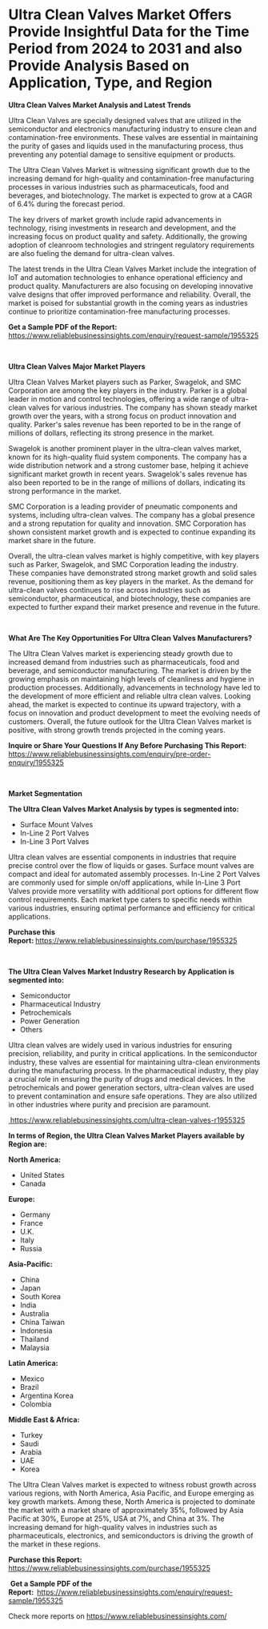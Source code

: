 <p><h1>Ultra Clean Valves Market Offers Provide Insightful Data for the Time Period from 2024 to 2031 and also Provide Analysis Based on Application, Type, and Region</h1></p><p><strong>Ultra Clean Valves Market Analysis and Latest Trends</strong></p>
<p><p>Ultra Clean Valves are specially designed valves that are utilized in the semiconductor and electronics manufacturing industry to ensure clean and contamination-free environments. These valves are essential in maintaining the purity of gases and liquids used in the manufacturing process, thus preventing any potential damage to sensitive equipment or products.</p><p>The Ultra Clean Valves Market is witnessing significant growth due to the increasing demand for high-quality and contamination-free manufacturing processes in various industries such as pharmaceuticals, food and beverages, and biotechnology. The market is expected to grow at a CAGR of 6.4% during the forecast period.</p><p>The key drivers of market growth include rapid advancements in technology, rising investments in research and development, and the increasing focus on product quality and safety. Additionally, the growing adoption of cleanroom technologies and stringent regulatory requirements are also fueling the demand for ultra-clean valves.</p><p>The latest trends in the Ultra Clean Valves Market include the integration of IoT and automation technologies to enhance operational efficiency and product quality. Manufacturers are also focusing on developing innovative valve designs that offer improved performance and reliability. Overall, the market is poised for substantial growth in the coming years as industries continue to prioritize contamination-free manufacturing processes.</p></p>
<p><strong>Get a Sample PDF of the Report:&nbsp;</strong> <a href="https://www.reliablebusinessinsights.com/enquiry/request-sample/1955325">https://www.reliablebusinessinsights.com/enquiry/request-sample/1955325</a></p>
<p>&nbsp;</p>
<p><strong>Ultra Clean Valves Major Market Players</strong></p>
<p><p>Ultra Clean Valves Market players such as Parker, Swagelok, and SMC Corporation are among the key players in the industry. Parker is a global leader in motion and control technologies, offering a wide range of ultra-clean valves for various industries. The company has shown steady market growth over the years, with a strong focus on product innovation and quality. Parker's sales revenue has been reported to be in the range of millions of dollars, reflecting its strong presence in the market.</p><p>Swagelok is another prominent player in the ultra-clean valves market, known for its high-quality fluid system components. The company has a wide distribution network and a strong customer base, helping it achieve significant market growth in recent years. Swagelok's sales revenue has also been reported to be in the range of millions of dollars, indicating its strong performance in the market.</p><p>SMC Corporation is a leading provider of pneumatic components and systems, including ultra-clean valves. The company has a global presence and a strong reputation for quality and innovation. SMC Corporation has shown consistent market growth and is expected to continue expanding its market share in the future.</p><p>Overall, the ultra-clean valves market is highly competitive, with key players such as Parker, Swagelok, and SMC Corporation leading the industry. These companies have demonstrated strong market growth and solid sales revenue, positioning them as key players in the market. As the demand for ultra-clean valves continues to rise across industries such as semiconductor, pharmaceutical, and biotechnology, these companies are expected to further expand their market presence and revenue in the future.</p></p>
<p>&nbsp;</p>
<p><strong>What Are The Key Opportunities For Ultra Clean Valves Manufacturers?</strong></p>
<p><p>The Ultra Clean Valves market is experiencing steady growth due to increased demand from industries such as pharmaceuticals, food and beverage, and semiconductor manufacturing. The market is driven by the growing emphasis on maintaining high levels of cleanliness and hygiene in production processes. Additionally, advancements in technology have led to the development of more efficient and reliable ultra clean valves. Looking ahead, the market is expected to continue its upward trajectory, with a focus on innovation and product development to meet the evolving needs of customers. Overall, the future outlook for the Ultra Clean Valves market is positive, with strong growth trends projected in the coming years.</p></p>
<p><strong>Inquire or Share Your Questions If Any Before Purchasing This Report:</strong> <a href="https://www.reliablebusinessinsights.com/enquiry/pre-order-enquiry/1955325">https://www.reliablebusinessinsights.com/enquiry/pre-order-enquiry/1955325</a></p>
<p>&nbsp;</p>
<p><strong>Market Segmentation</strong></p>
<p><strong>The Ultra Clean Valves Market Analysis by types is segmented into:</strong></p>
<p><ul><li>Surface Mount Valves</li><li>In-Line 2 Port Valves</li><li>In-Line 3 Port Valves</li></ul></p>
<p><p>Ultra clean valves are essential components in industries that require precise control over the flow of liquids or gases. Surface mount valves are compact and ideal for automated assembly processes. In-Line 2 Port Valves are commonly used for simple on/off applications, while In-Line 3 Port Valves provide more versatility with additional port options for different flow control requirements. Each market type caters to specific needs within various industries, ensuring optimal performance and efficiency for critical applications.</p></p>
<p><strong>Purchase this Report:&nbsp;</strong><a href="https://www.reliablebusinessinsights.com/purchase/1955325">https://www.reliablebusinessinsights.com/purchase/1955325</a></p>
<p>&nbsp;</p>
<p><strong>The Ultra Clean Valves Market Industry Research by Application is segmented into:</strong></p>
<p><ul><li>Semiconductor</li><li>Pharmaceutical Industry</li><li>Petrochemicals</li><li>Power Generation</li><li>Others</li></ul></p>
<p><p>Ultra clean valves are widely used in various industries for ensuring precision, reliability, and purity in critical applications. In the semiconductor industry, these valves are essential for maintaining ultra-clean environments during the manufacturing process. In the pharmaceutical industry, they play a crucial role in ensuring the purity of drugs and medical devices. In the petrochemicals and power generation sectors, ultra-clean valves are used to prevent contamination and ensure safe operations. They are also utilized in other industries where purity and precision are paramount.</p></p>
<p><a href="https://www.reliablebusinessinsights.com/ultra-clean-valves-r1955325">&nbsp;https://www.reliablebusinessinsights.com/ultra-clean-valves-r1955325</a></p>
<p><strong>In terms of Region, the Ultra Clean Valves Market Players available by Region are:</strong></p>
<p>
    <p> <strong> North America: </strong>
        <ul>
            <li>United States</li>
            <li>Canada</li>
        </ul>
        </p> 
    <p> <strong> Europe: </strong>
        <ul>
            <li>Germany</li>
            <li>France</li>
            <li>U.K.</li>
            <li>Italy</li>
            <li>Russia</li>
        </ul>
        </p> 
    <p> <strong> Asia-Pacific: </strong>
        <ul>
            <li>China</li>
            <li>Japan</li>
            <li>South Korea</li>
            <li>India</li>
            <li>Australia</li>
            <li>China Taiwan</li>
            <li>Indonesia</li>
            <li>Thailand</li>
            <li>Malaysia</li>
        </ul>
        </p> 
    <p> <strong> Latin America: </strong>
        <ul>
            <li>Mexico</li>
            <li>Brazil</li>
            <li>Argentina Korea</li>
            <li>Colombia</li>
        </ul>
        </p> 
    <p> <strong> Middle East & Africa: </strong>
        <ul>
            <li>Turkey</li>
            <li>Saudi</li>
            <li>Arabia</li>
            <li>UAE</li>
            <li>Korea</li>
        </ul>
    </p>
    </p>
<p><p>The Ultra Clean Valves market is expected to witness robust growth across various regions, with North America, Asia Pacific, and Europe emerging as key growth markets. Among these, North America is projected to dominate the market with a market share of approximately 35%, followed by Asia Pacific at 30%, Europe at 25%, USA at 7%, and China at 3%. The increasing demand for high-quality valves in industries such as pharmaceuticals, electronics, and semiconductors is driving the growth of the market in these regions.</p></p>
<p><strong>Purchase this Report: </strong><a href="https://www.reliablebusinessinsights.com/purchase/1955325">https://www.reliablebusinessinsights.com/purchase/1955325</a></p>
<p>&nbsp;<strong>Get a Sample PDF of the Report:&nbsp;&nbsp;</strong><a href="https://www.reliablebusinessinsights.com/enquiry/request-sample/1955325">https://www.reliablebusinessinsights.com/enquiry/request-sample/1955325</a></p>
<p><strong></strong></p>
<p>Check more reports on <a href="https://www.reliablebusinessinsights.com/">https://www.reliablebusinessinsights.com/</a></p>